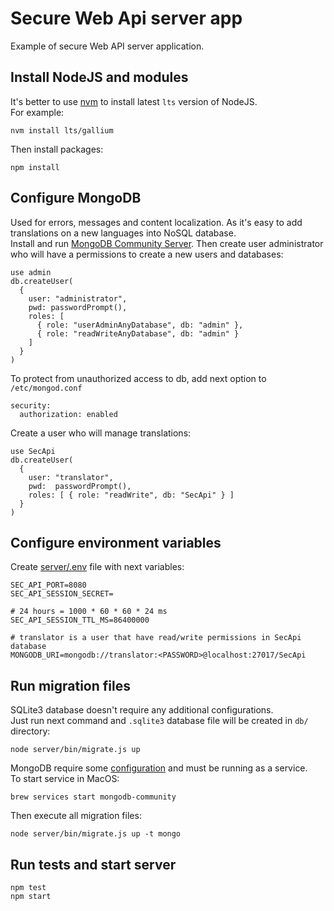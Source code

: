 # Secure Web Api server app
Example of secure Web API server application.

## Install NodeJS and modules
It\'s better to use [nvm](https://github.com/nvm-sh/nvm) to install latest `lts` version of NodeJS.<br>
For example:
```
nvm install lts/gallium
```

Then install packages:
```
npm install
```

## Configure MongoDB
Used for errors, messages and content localization. As it's easy to add translations on a new languages into NoSQL database.<br>
Install and run [MongoDB Community Server](https://www.mongodb.com/try/download/community).
Then create user administrator who will have a permissions to create a new users and databases:
```
use admin
db.createUser(
  {
    user: "administrator",
    pwd: passwordPrompt(),
    roles: [
      { role: "userAdminAnyDatabase", db: "admin" },
      { role: "readWriteAnyDatabase", db: "admin" }
    ]
  }
)
```

To protect from unauthorized access to db, add next option to `/etc/mongod.conf`
```
security:
  authorization: enabled
```

Create a user who will manage translations:
```
use SecApi
db.createUser(
  {
    user: "translator",
    pwd:  passwordPrompt(),
    roles: [ { role: "readWrite", db: "SecApi" } ]
  }
)
```

## Configure environment variables
Create <ins>server/.env</ins> file with next variables:
```
SEC_API_PORT=8080
SEC_API_SESSION_SECRET=

# 24 hours = 1000 * 60 * 60 * 24 ms
SEC_API_SESSION_TTL_MS=86400000

# translator is a user that have read/write permissions in SecApi database
MONGODB_URI=mongodb://translator:<PASSWORD>@localhost:27017/SecApi
```

## Run migration files
SQLite3 database doesn't require any additional configurations.<br>
Just run next command and `.sqlite3` database file will be created in `db/` directory:
```
node server/bin/migrate.js up
```

MongoDB require some [configuration](#configure-mongodb) and must be running as a service.<br>
To start service in MacOS:
```
brew services start mongodb-community
```

Then execute all migration files:
```
node server/bin/migrate.js up -t mongo
```

## Run tests and start server
```
npm test
npm start
```
